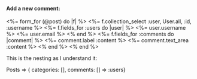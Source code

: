 <div>
  <h4>Add a new comment:</h4>
  <%= form_for (@post) do |f| %>
    <%= f.collection_select :user, User.all, :id, :username %>
    <%= f.fields_for :users do |user| %>
      <%= user.username %>
      <%= user.email %>
    <% end %>
    <%= f.fields_for :comments do |comment| %>
      <%= comment.label :content %>
      <%= comment.text_area :content %>
    <% end %>
  <% end %>
</div> 

This is the nesting as I understand it:

Posts => { categories: [],
            comments: [] => :users}